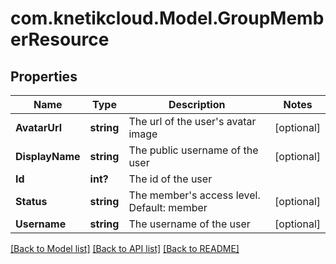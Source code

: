 # com.knetikcloud.Model.GroupMemberResource
## Properties

Name | Type | Description | Notes
------------ | ------------- | ------------- | -------------
**AvatarUrl** | **string** | The url of the user&#39;s avatar image | [optional] 
**DisplayName** | **string** | The public username of the user | [optional] 
**Id** | **int?** | The id of the user | 
**Status** | **string** | The member&#39;s access level. Default: member | [optional] 
**Username** | **string** | The username of the user | [optional] 

[[Back to Model list]](../README.md#documentation-for-models) [[Back to API list]](../README.md#documentation-for-api-endpoints) [[Back to README]](../README.md)

